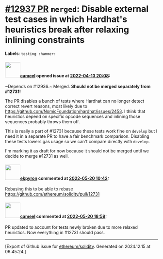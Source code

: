 # [\#12937 PR](https://github.com/ethereum/solidity/pull/12937) `merged`: Disable external test cases in which Hardhat's heuristics break after relaxing inlining constraints
**Labels**: `testing :hammer:`


#### <img src="https://avatars.githubusercontent.com/u/137030?v=4" width="50">[cameel](https://github.com/cameel) opened issue at [2022-04-13 20:08](https://github.com/ethereum/solidity/pull/12937):

~Depends on #12936.~ Merged.
**Should not be merged separately from #12731!**

The PR disables a bunch of tests where Hardhat can no longer detect correct revert reasons, most likely due to https://github.com/NomicFoundation/hardhat/issues/2453. I think that heuristics depend on specific opcode sequences and inlining those sequences probably throws them off.

This is really a part of #12731 because these tests work fine on `develop` but I need it in a separate PR to have a fair benchmark comparison. Disabling these tests lowers gas usage so we can't compare directly with `develop`.

I'm marking it as draft for now because it should not be merged until we decide to merge #12731 as well.

#### <img src="https://avatars.githubusercontent.com/u/1347491?v=4" width="50">[ekpyron](https://github.com/ekpyron) commented at [2022-05-20 10:42](https://github.com/ethereum/solidity/pull/12937#issuecomment-1132754038):

Rebasing this to be able to rebase https://github.com/ethereum/solidity/pull/12731

#### <img src="https://avatars.githubusercontent.com/u/137030?v=4" width="50">[cameel](https://github.com/cameel) commented at [2022-05-20 18:59](https://github.com/ethereum/solidity/pull/12937#issuecomment-1133217790):

PR updated to account for tests newly broken due to more relaxed heuristics. Now everything in #12731 should pass.


-------------------------------------------------------------------------------



[Export of Github issue for [ethereum/solidity](https://github.com/ethereum/solidity). Generated on 2024.12.15 at 06:45:24.]
